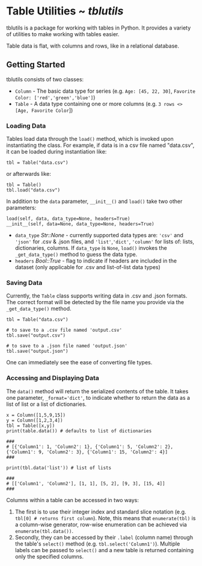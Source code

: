 # Table Utilities ~ *tblutils*

tblutils is a package for working with tables in Python. It provides a variety of utilities to make working with tables easier.

Table data is flat, with columns and rows, like in a relational database.

## Getting Started

tblutils consists of two classes:
* `Column` - The basic data type for series (e.g. `Age: [45, 22, 30]`, `Favorite Color: ['red','green','blue']`)
* `Table` - A data type containing one or more columns (e.g. `3 rows <> [Age, Favorite Color`])


### Loading Data
Tables load data through the `load()` method, which is invoked upon instantiating the class.
For example, if data is in a csv file named "data.csv", it can be loaded during instantiation like:
```
tbl = Table("data.csv")
```
or afterwards like:
```
tbl = Table()
tbl.load("data.csv")
```

In addition to the `data` parameter, `__init__()` and `load()` take two other parameters:
```
load(self, data, data_type=None, headers=True)
__init__(self, data=None, data_type=None, headers=True)
```
* `data_type` *Str::None* - currently supported data types are: `'csv'` and `'json'` for .csv & .json files, and `'list'`,`'dict'`, `'column'` for lists of: lists, dictionaries, columns. If `data_type` is `None`, `load()` invokes the `_get_data_type()` method to guess the data type.
* `headers` *Bool::True* - flag to indicate if headers are included in the dataset (only applicable for .csv and list-of-list data types)



### Saving Data
Currently, the `Table` class supports writing data in .csv and .json formats. The correct format will be detected by the file name you provide via the `_get_data_type()` method.
```
tbl = Table("data.csv")

# to save to a .csv file named 'output.csv'
tbl.save("output.csv")

# to save to a .json file named 'output.json'
tbl.save("output.json")
```
One can immediately see the ease of converting file types.

### Accessing and Displaying Data
The `data()` method will return the serialized contents of the table. It takes one parameter, `_format='dict'`, to indicate whether to return the data as a list of list or a list of dictionaries.

```
x = Column([1,5,9,15])
y = Column([1,2,3,4])
tbl = Table([x,y])
print(table.data()) # defaults to list of dictionaries

###
# [{'Column1': 1, 'Column2': 1}, {'Column1': 5, 'Column2': 2}, {'Column1': 9, 'Column2': 3}, {'Column1': 15, 'Column2': 4}]
###

print(tbl.data('list')) # list of lists

###
# [['Column1', 'Column2'], [1, 1], [5, 2], [9, 3], [15, 4]]
###
```

Columns within a table can be accessed in two ways: 
1) The first is to use their integer index and standard slice notation (e.g. `tbl[0] # returns first column`). Note, this means that `enumerate(tbl)` is a column-wise generator, row-wise enumeration can be achieved via `enumerate(tbl.data())`.
2) Secondly, they can be accessed by their `.label` (column name) through the table's `select()` method (e.g. `tbl.select('Column1')`). Multiple labels can be passed to `select()` and a new table is returned containing only the specified columns.
